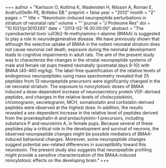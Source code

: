 +++
author = "Karlsson O, Kultima K, Wadensten H, Nilsson A, Roman E, Andr\u00e9n PE, Brittebo EB."
preprint = false
year = "2013"
month = "2"
pages = ""
title = "Neurotoxin-induced neuropeptide perturbations in striatum of neonatal rats"
volume = ""
journal = "J Proteome Res"
doi = "10.1021/pr3010265"
date = "2013-02-16 00:00:00"
abstract = "The cyanobacterial toxin \u03b2-N-methylamino-l-alanine (BMAA) is suggested to play a role in neurodegenerative disease. We have previously shown that although the selective uptake of BMAA in the rodent neonatal striatum does not cause neuronal cell death, exposure during the neonatal development leads to cognitive impairments in adult rats. The aim of the present study was to characterize the changes in the striatal neuropeptide systems of male and female rat pups treated neonatally (postnatal days 9-10) with BMAA (40-460 mg/kg). The label-free quantification of the relative levels of endogenous neuropeptides using mass spectrometry revealed that 25 peptides from 13 neuropeptide precursors were significantly changed in the rat neonatal striatum. The exposure to noncytotoxic doses of BMAA induced a dose-dependent increase of neurosecretory protein VGF-derived peptides, and changes in the relative levels of cholecystokinin, chromogranin, secretogranin, MCH, somatostatin and cortistatin-derived peptides were observed at the highest dose. In addition, the results revealed a sex-dependent increase in the relative level of peptides derived from the proenkephalin-A and protachykinin-1 precursors, including substance P and neurokinin A, in female pups. Because several of these peptides play a critical role in the development and survival of neurons, the observed neuropeptide changes might be possible mediators of BMAA-induced behavioral changes. Moreover, some neuropeptide changes suggest potential sex-related differences in susceptibility toward this neurotoxin. The present study also suggests that neuropeptide profiling might provide a sensitive characterization of the BMAA-induced noncytotoxic effects on the developing brain."
+++

